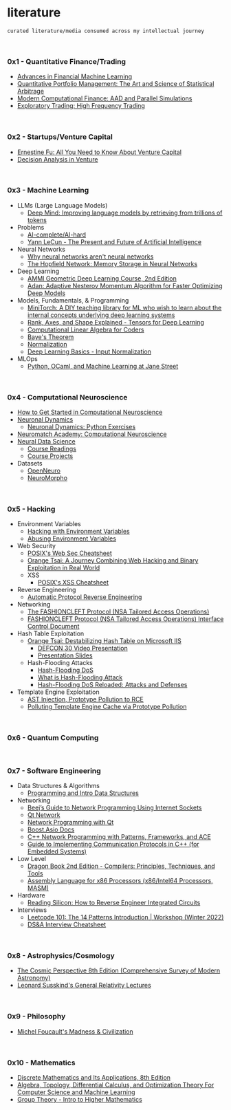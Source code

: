 # literature

```
curated literature/media consumed across my intellectual journey
```

<br>


### 0x1 - Quantitative Finance/Trading

- [Advances in Financial Machine Learning](quantitative_finance/Advances%20in%20Financial%20Machine%20Learning.pdf)
- [Quantitative Portfolio Management: The Art and Science of Statistical Arbitrage](quantitative_finance/Quantitative%20Portfolio%20Management%20The%20Art%20and%20Science%20of%20Statistical%20Arbitrage.pdf)
- [Modern Computational Finance: AAD and Parallel Simulations](quantitative_finance/Savine_Modern_Computational_Finance.pdf)
- [Exploratory Trading: High Frequency Trading](quantitative_finance/Exploratory%20Trading%20HFT.pdf)

<br>

### 0x2 - Startups/Venture Capital

- [Ernestine Fu: All You Need to Know About Venture Capital](https://www.youtube.com/watch?v=qieDyvn6q0Q)
- [Decision Analysis in Venture](https://www.youtube.com/watch?v=Wi3PiZsIfBU)

<br>

### 0x3 - Machine Learning
- LLMs (Large Language Models)
  - [Deep Mind: Improving language models by retrieving from trillions of tokens](machine_learning/deepmind_llm.pdf)
- Problems
  - [AI-complete/AI-hard](https://en.wikipedia.org/wiki/AI-complete)
  - [Yann LeCun - The Present and Future of Artificial Intelligence](https://www.youtube.com/watch?v=a0-mULz6nhI)
- Neural Networks
  - [Why neural networks aren't neural networks](https://www.youtube.com/watch?v=CfAL_cL3SGQ)
  - [The Hopfield Network: Memory Storage in Neural Networks](https://www.youtube.com/watch?v=piF6D6CQxUw)
- Deep Learning
  - [AMMI Geometric Deep Learning Course, 2nd Edition](https://www.youtube.com/playlist?list=PLn2-dEmQeTfSLXW8yXP4q_Ii58wFdxb3C)
  - [Adan: Adaptive Nesterov Momentum Algorithm for Faster Optimizing Deep Models](machine_learning/adan.pdf)
- Models, Fundamentals, & Programming
  - [MiniTorch: A DIY teaching library for ML who wish to learn about the internal concepts underlying deep learning systems](https://minitorch.github.io/)
  - [Rank, Axes, and Shape Explained - Tensors for Deep Learning](https://www.youtube.com/watch?v=AiyK0idr4uM)
  - [Computational Linear Algebra for Coders](https://github.com/fastai/numerical-linear-algebra/blob/master/README.md)
  - [Baye's Theorem](https://en.wikipedia.org/wiki/Bayes%27_theorem)
  - [Normalization](https://www.codecademy.com/articles/normalization)
  - [Deep Learning Basics - Input Normalization](https://medium.com/analytics-vidhya/deep-learning-basics-input-normalization-670735d3a832)
- MLOps
  - [Python, OCaml, and Machine Learning at Jane Street](https://signalsandthreads.com/python-ocaml-and-machine-learning/)


<br>

### 0x4 - Computational Neuroscience

- [How to Get Started in Computational Neuroscience](https://medium.com/neurotechx/how-to-get-started-in-computational-neuroscience-dde4b1817ccd)
- [Neuronal Dynamics](https://neuronaldynamics.epfl.ch/online/index.html)
  - [Neuronal Dynamics: Python Exercises](https://neuronaldynamics-exercises.readthedocs.io/en/latest/)
- [Neuromatch Academy: Computational Neuroscience](https://compneuro.neuromatch.io/tutorials/intro.html)
- [Neural Data Science](https://github.com/NeuralDataScience)
  - [Course Readings](https://github.com/NeuralDataScience/Readings)
  - [Course Projects](https://github.com/NeuralDataScience/Projects)
- Datasets
  - [OpenNeuro](https://openneuro.org/)
  - [NeuroMorpho](https://neuromorpho.org/)

<br>

### 0x5 - Hacking

- Environment Variables
  - [Hacking with Environment Variables](https://www.elttam.com/blog/env/)
  - [Abusing Environment Variables](https://blog.p6.is/Abusing-Environment-Variables/)
- Web Security
  - [POSIX's Web Sec Cheatsheet](https://blog.p6.is/Web-Security-CheatSheet/)
  - [Orange Tsai: A Journey Combining Web Hacking and Binary Exploitation in Real World](https://www.youtube.com/watch?v=-dh4QXK3WCw)
  - XSS
    - [POSIX's XSS Cheatsheet](https://blog.p6.is/xss-cheatsheet/)
- Reverse Engineering
  - [Automatic Protocol Reverse Engineering](https://www.youtube.com/watch?v=tXEMiOMGk0M)
- Networking
  - [The FASHIONCLEFT Protocol (NSA Tailored Access Operations)](hacking/FASHIONCLEFT.pdf)
  - [FASHIONCLEFT Protocol (NSA Tailored Access Operations) Interface Control Document](https://www.eff.org/files/2015/01/27/20150117-spiegel-technical_description_of_the_fashioncleft_protocol_.pdf)
- Hash Table Exploitation
  - [Orange Tsai: Destabilizing Hash Table on Microsoft IIS](https://blog.orange.tw/2022/08/lets-dance-in-the-cache-destabilizing-hash-table-on-microsoft-iis.html)
    - [DEFCON 30 Video Presentation](https://www.youtube.com/watch?v=9w1VqFkVAJs)
    - [Presentation Slides](https://github.com/orangetw/My-Presentation-Slides/blob/main/data/2022-Lets-Dance-in-the-Cache-Destabilizing-Hash-Table-on-Microsoft-IIS.pdf)
  - Hash-Flooding Attacks
    - [Hash-Flooding DoS](https://isdanni.com/hash-flooding/)
    - [What is Hash-Flooding Attack](https://www.programmersought.com/article/96539229181/)
    - [Hash-Flooding DoS Reloaded: Attacks and Defenses](https://docslib.org/doc/9683880/hash-flooding-dos-reloaded-attacks-and-defenses)
- Template Engine Exploitation
  - [AST Injection, Prototype Pollution to RCE](https://blog.p6.is/AST-Injection/)
  - [Polluting Template Engine Cache via Prototype Pollution](https://blog.p6.is/AST-Injection/)

<br>

### 0x6 - Quantum Computing

<br>

### 0x7 - Software Engineering
- Data Structures & Algorithms
  - [Programming and Intro Data Structures](https://eecs280staff.github.io/notes/01_Intro_MachineModel.html#intro-machinemodel)
- Networking
  - [Beej’s Guide to Network Programming Using Internet Sockets](https://beej.us/guide/bgnet/pdf/bgnet_usl_c_1.pdf)
  - [Qt Network](https://doc.qt.io/qt-6/qtnetwork-index.html#articles-and-guides)
  - [Network Programming with Qt](https://doc.qt.io/qt-6/qtnetwork-programming.html)
  - [Boost.Asio Docs](https://www.boost.org/doc/libs/1_81_0/doc/html/boost_asio.html)
  - [C++ Network Programming with Patterns, Frameworks, and ACE](https://www.dre.vanderbilt.edu/~schmidt/PDF/ACE-tutorial.pdf)
  - [Guide to Implementing Communication Protocols in C++ (for Embedded Systems)](https://commschamp.github.io/comms_protocols_cpp/)
- Low Level
  - [Dragon Book 2nd Edition - Compilers: Principles, Techniques, and Tools](SWE/Dragon%20Book%20-%20Compilers%20Principles%20Techniques%20and%20Tools%20(2nd%20Edition).pdf)
  - [Assembly Language for x86 Processors (x86/Intel64 Processors, MASM)](https://docslib.org/doc/4423084/assembly-language-for-x86-processors)
- Hardware
  - [Reading Silicon: How to Reverse Engineer Integrated Circuits](https://www.youtube.com/watch?v=aHx-XUA6f9g)
- Interviews
  - [Leetcode 101: The 14 Patterns Introduction | Workshop (Winter 2022)](https://www.youtube.com/watch?v=g6TLB_tAaCI)
  - [DS&A Interview Cheatsheet](https://www.techinterviewhandbook.org/algorithms/study-cheatsheet/)

<br>

### 0x8 - Astrophysics/Cosmology

- [The Cosmic Perspective 8th Edition (Comprehensive Survey of Modern Astronomy)](https://drive.google.com/file/d/1-wY5lFQZXtlPkFGW-OG4uWMJhzHEcfOS/view)
- [Leonard Susskind's General Relativity Lectures](https://www.youtube.com/playlist?list=PLpGHT1n4-mAvcXwzOIz3dHnGZaQP1LEib)

<br>

### 0x9 - Philosophy
- [Michel Foucault's Madness & Civilization](https://ia803108.us.archive.org/34/items/Michel_Foucault_Madness_And_Civilization/Michel%20Foucault%2C%20Richard%20Howard%20%28transl.%29%20-%20Madness%20and%20Civilization_%20A%20History%20of%20Insanity%20in%20the%20Age%20of%20Reason%20%282013%2C%20Vintage%29.pdf)

<br>

### 0x10 - Mathematics

- [Discrete Mathematics and Its Applications, 8th Edition](mathematics/Discrete%20mathematics%20and%20its%20applications%20by%20Rosen,%20Kenneth%20H%20,%208th%20Edition.pdf)
- [Algebra, Topology, Differential Calculus, and Optimization Theory For Computer Science and Machine Learning](mathematics/Deep%20Maths%20for%20CS%20and%20ML.pdf)
- [Group Theory - Intro to Higher Mathematics](https://www.youtube.com/watch?v=KufsL2VgELo)
